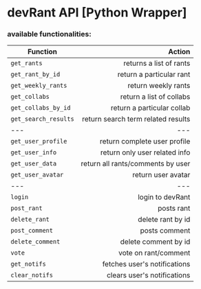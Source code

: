 # devRant API [Python Wrapper]

### available functionalities:

| Function             |                             Action |
|----------------------|-----------------------------------:|
| `get_rants`          |            returns a list of rants |
| `get_rant_by_id`     |           return a particular rant |
| `get_weekly_rants`   |                return weekly rants |
| `get_collabs`        |           return a list of collabs |
| `get_collabs_by_id`  |         return a particular collab |
| `get_search_results` | return search term related results |
| ---                  |                                --- |
| `get_user_profile`   |       return complete user profile |
| `get_user_info`      |      return only user related info |
| `get_user_data`      |  return all rants/comments by user |
| `get_user_avatar`    |                 return user avatar |
| ---                  |                                --- |
| `login`              |                   login to devRant |
| `post_rant`          |                         posts rant |
| `delete_rant`        |                  delete rant by id |
| `post_comment`       |                      posts comment |
| `delete_comment`     |               delete comment by id |
| `vote`               |               vote on rant/comment |
| `get_notifs`         |       fetches user's notifications |
| `clear_notifs`       |        clears user's notifications |
